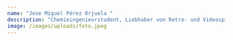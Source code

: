 ```yaml
---
name: "Jose Miguel Pérez Orjuela "
description: "Chemieingenieurstudent, Liebhaber von Retro- und Videospielen "
image: /images/uploads/foto.jpeg
---
```

